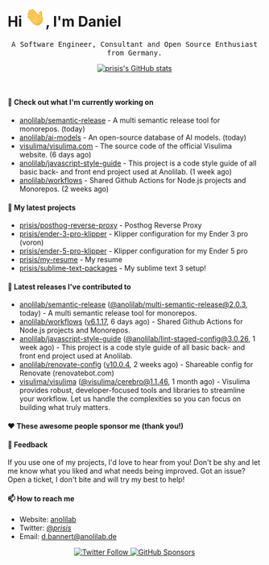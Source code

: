 <h1>Hi <img src="https://github.com/prisis/prisis/blob/main/images/hi.gif?raw=true" width="40px" />, I'm Daniel</h1>
<p align="center">
    <samp>A Software Engineer, Consultant and Open Source Enthusiast from Germany.</samp>
</p>

<p align="center">
    <a href="https://github.com/prisis">
        <img alt="prisis's GitHub stats" src="https://github-readme-stats.vercel.app/api?username=prisis&count_private=true&show_icons=true&hide_title=true&include_all_commits=true">
    </a>
</p>

<br/>

#### 👷 Check out what I'm currently working on

- [anolilab/semantic-release](https://github.com/anolilab/semantic-release) - A multi semantic release tool for monorepos. (today)
- [anolilab/ai-models](https://github.com/anolilab/ai-models) - An open-source database of AI models. (today)
- [visulima/visulima.com](https://github.com/visulima/visulima.com) - The source code of the official Visulima website. (6 days ago)
- [anolilab/javascript-style-guide](https://github.com/anolilab/javascript-style-guide) - This project is a code style guide of all basic back- and front end project used at Anolilab. (1 week ago)
- [anolilab/workflows](https://github.com/anolilab/workflows) - Shared Github Actions for Node.js projects and Monorepos. (2 weeks ago)

#### 🌱 My latest projects

- [prisis/posthog-reverse-proxy](https://github.com/prisis/posthog-reverse-proxy) - Posthog Reverse Proxy
- [prisis/ender-3-pro-klipper](https://github.com/prisis/ender-3-pro-klipper) - Klipper configuration for my Ender 3 pro (voron)
- [prisis/ender-5-pro-klipper](https://github.com/prisis/ender-5-pro-klipper) - Klipper configuration for my Ender 5 pro
- [prisis/my-resume](https://github.com/prisis/my-resume) - My resume
- [prisis/sublime-text-packages](https://github.com/prisis/sublime-text-packages) - My sublime text 3 setup!

#### 🔭 Latest releases I've contributed to

- [anolilab/semantic-release](https://github.com/anolilab/semantic-release) ([@anolilab/multi-semantic-release@2.0.3](https://github.com/anolilab/semantic-release/releases/tag/%40anolilab/multi-semantic-release%402.0.3), today) - A multi semantic release tool for monorepos.
- [anolilab/workflows](https://github.com/anolilab/workflows) ([v6.1.17](https://github.com/anolilab/workflows/releases/tag/v6.1.17), 6 days ago) - Shared Github Actions for Node.js projects and Monorepos.
- [anolilab/javascript-style-guide](https://github.com/anolilab/javascript-style-guide) ([@anolilab/lint-staged-config@3.0.26](https://github.com/anolilab/javascript-style-guide/releases/tag/%40anolilab/lint-staged-config%403.0.26), 1 week ago) - This project is a code style guide of all basic back- and front end project used at Anolilab.
- [anolilab/renovate-config](https://github.com/anolilab/renovate-config) ([v10.0.4](https://github.com/anolilab/renovate-config/releases/tag/v10.0.4), 2 weeks ago) - Shareable config for Renovate (renovatebot.com)
- [visulima/visulima](https://github.com/visulima/visulima) ([@visulima/cerebro@1.1.46](https://github.com/visulima/visulima/releases/tag/%40visulima/cerebro%401.1.46), 1 month ago) - Visulima provides robust, developer-focused tools and libraries to streamline your workflow. Let us handle the complexities so you can focus on building what truly matters.

#### ❤️ These awesome people sponsor me (thank you!)


#### 💬 Feedback

If you use one of my projects, I'd love to hear from you! Don't be shy and let me know what you liked
and what needs being improved. Got an issue? Open a ticket, I don't bite and will try my best to help!

#### 📫 How to reach me

- Website: [anolilab](https://anolilab.com)
- Twitter: [@_prisis_](https://twitter.com/_prisis_)
- Email: [d.bannert@anolilab.de](mailto://d.bannert@anolilab.de)

<p align="center">
    <a href="https://twitter.com/_prisis_">
        <img alt="Twitter Follow" src="https://img.shields.io/twitter/follow/_prisis_?style=for-the-badge">
    </a>
    <a href="https://github.com/sponsors/prisis">
        <img alt="GitHub Sponsors" src="https://img.shields.io/static/v1?label=Sponsor&message=%E2%9D%A4&logo=GitHub&style=for-the-badge">
    </a>
</p>
